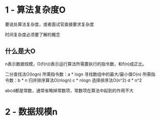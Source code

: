 # 1 - 算法复杂度O

要说处算法复杂度，或者面试官直接要求复杂度

时间复杂度必须要了解的概念

## 什么是大O

n表示数据规模，O(f(n))表示运行算法所需要执行的指令数，和f(n)成正比。

二分查找法O(logn)  所需指令数：a * logn
寻找数组中的最大/最小值O(n)   所需指令数：b * n
归并排序算法O(nlogn)  c * nlogn
选择排序法O(n^2)   d * n^2

abcd都是常数，通常省略掉常数项，常数项在算法中起到的作用不大



# 2 - 数据规模n


